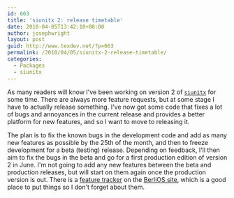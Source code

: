```yaml
---
id: 663
title: 'siunitx 2: release timetable'
date: 2010-04-05T13:42:10+00:00
author: josephwright
layout: post
guid: http://www.texdev.net/?p=663
permalink: /2010/04/05/siunitx-2-release-timetable/
categories:
  - Packages
  - siunitx
---
```

As many readers will know I've been working on version 2 of [`siunitx`](https://ctan.org/pkg/siunitx) for some time. There are always more feature requests, but at some stage I have to actually release something. I've now got some code that fixes a lot of bugs and annoyances in the current release and provides a better platform for new features, and so I want to move to releasing it.

The plan is to fix the known bugs in the development code and add as many new features as possible by the 25th of the month, and then to freeze development for a beta (testing) release. Depending on feedback, I'll then aim to fix the bugs in the beta and go for a first production edition of version 2 in June. I'm not going to add any new features between the beta and production releases, but will start on them again once the production version is out. There is a [feature tracker](http://developer.berlios.de/feature/?group_id=10535) on the [BerliOS site](http://developer.berlios.de/projects/siunitx/), which is a good place to put things so I don't forget about them.
